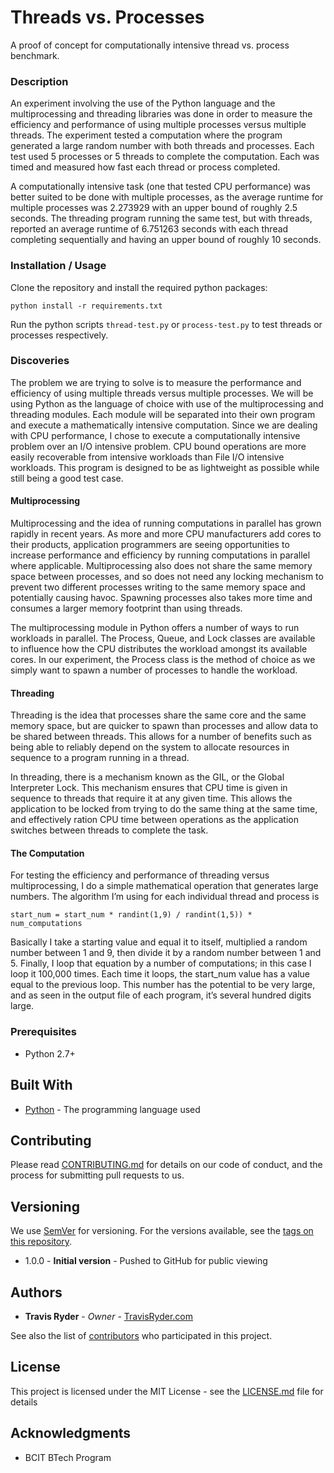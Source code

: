 # Threads vs. Processes

A proof of concept for computationally intensive thread vs. process benchmark. 

### Description

An experiment involving the use of the Python language and the multiprocessing and threading libraries was done in order to measure the efficiency and performance of using multiple processes versus multiple threads. The experiment tested a computation where the program generated a large random number with both threads and processes. Each test used 5 processes or 5 threads to complete the computation. Each was timed and measured how fast each thread or process completed.

A computationally intensive task (one that tested CPU performance) was better suited to be done with multiple processes, as the average runtime for multiple processes was 2.273929 with an upper bound of roughly 2.5 seconds. The threading program running the same test, but with threads, reported an average runtime of 6.751263 seconds with each thread completing sequentially and having an upper bound of roughly 10 seconds.

### Installation / Usage

Clone the repository and install the required python packages:

```
python install -r requirements.txt
```
 
Run the python scripts `thread-test.py` or `process-test.py` to test threads or processes respectively.

### Discoveries

The problem we are trying to solve is to measure the performance and efficiency of using multiple threads versus multiple processes. We will be using Python as the language of choice with use of the multiprocessing and threading modules. Each module will be separated into their own program and execute a mathematically intensive computation. Since we are dealing with CPU performance, I chose to execute a computationally intensive problem over an I/O intensive problem. CPU bound operations are more easily recoverable from intensive workloads than File I/O intensive workloads. This program is designed to be as lightweight as possible while still being a good test case.

#### Multiprocessing

Multiprocessing and the idea of running computations in parallel has grown rapidly in recent years. As more and more CPU manufacturers add cores to their products, application programmers are seeing opportunities to increase performance and efficiency by running computations in parallel where applicable. Multiprocessing also does not share the same memory space between processes, and so does not need any locking mechanism to prevent two different processes writing to the same memory space and potentially causing havoc. Spawning processes also takes more time and consumes a larger memory footprint than using threads.

The multiprocessing module in Python offers a number of ways to run workloads in parallel. The Process, Queue, and Lock classes are available to influence how the CPU distributes the workload amongst its available cores. In our experiment, the Process class is the method of choice as we simply want to spawn a number of processes to handle the workload.

#### Threading

Threading is the idea that processes share the same core and the same memory space, but are quicker to spawn than processes and allow data to be shared between threads. This allows for a number of benefits such as being able to reliably depend on the system to allocate resources in sequence to a program running in a thread.

In threading, there is a mechanism known as the GIL, or the Global Interpreter Lock. This mechanism ensures that CPU time is given in sequence to threads that require it at any given time. This allows the application to be locked from trying to do the same thing at the same time, and effectively ration CPU time between operations as the application switches between threads to complete the task.

#### The Computation

For testing the efficiency and performance of threading versus multiprocessing, I do a simple mathematical operation that generates large numbers. The algorithm I’m using for each individual thread and process is

```
start_num = start_num * randint(1,9) / randint(1,5)) * num_computations
```

Basically I take a starting value and equal it to itself, multiplied a random number between 1 and 9, then divide it by a random number between 1 and 5. Finally, I loop that equation by a number of computations; in this case I loop it 100,000 times. Each time it loops, the start_num value has a value equal to the previous loop. This number has the potential to be very large, and as seen in the output file of each program, it’s several hundred digits large.

### Prerequisites

* Python 2.7+

## Built With

* [Python](https://python.org) - The programming language used

## Contributing

Please read [CONTRIBUTING.md](CONTRIBUTING.md) for details on our code of conduct, and the process for submitting pull requests to us.

## Versioning

We use [SemVer](http://semver.org/) for versioning. For the versions available, see the [tags on this repository](https://github.com/ghTravis/ThreadvsProcess/tags).

* 1.0.0 - **Initial version** - Pushed to GitHub for public viewing

## Authors

* **Travis Ryder** - *Owner* - [TravisRyder.com](https://travisryder.com)

See also the list of [contributors](https://github.com/ghTravis/ThreadvsProcess/graphs/contributors) who participated in this project.

## License

This project is licensed under the MIT License - see the [LICENSE.md](LICENSE.md) file for details

## Acknowledgments

* BCIT BTech Program